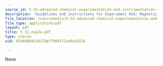 ```yaml
---
course_id: 5-33-advanced-chemical-experimentation-and-instrumentation-fall-2007
description: 'Guidelines and instructions for Experiment #2A: Magnetic Resonance Spectroscopy.'
file_location: /coursemedia/5-33-advanced-chemical-experimentation-and-instrumentation-fall-2007/624886b913d17b8f7004572a44e19136_5_33_exp2a.pdf
file_type: application/pdf
layout: pdf
title: 5_33_exp2a.pdf
type: course
uid: 624886b913d17b8f7004572a44e19136

---
```

None